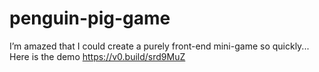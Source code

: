 # penguin-pig-game
I’m amazed that I could create a purely front-end mini-game so quickly...
Here is the demo https://v0.build/srd9MuZ

